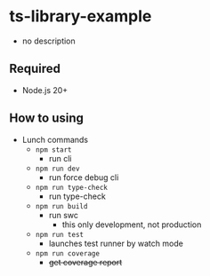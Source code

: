 # ts-library-example

- no description

## Required

- Node.js 20+

## How to using

- Lunch commands
  - `npm start`
    - run cli
  - `npm run dev`
    - run force debug cli
  - `npm run type-check`
    - run type-check
  - `npm run build`
    - run swc
      - this only development, not production
  - `npm run test`
    - launches test runner by watch mode
  - `npm run coverage`
    - ~~get coverage report~~
